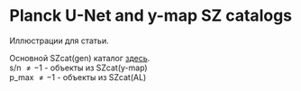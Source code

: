 # Planck U-Net and y-map SZ catalogs
Иллюстрации для статьи.  
  
Основной SZcat(gen) каталог [здесь](./Data/detected_cats/SZcatgen.csv).  
s/n $\neq -1$ - объекты из SZcat(y-map)  
p\_max $\neq -1$ - объекты из SZcat(AL)  
